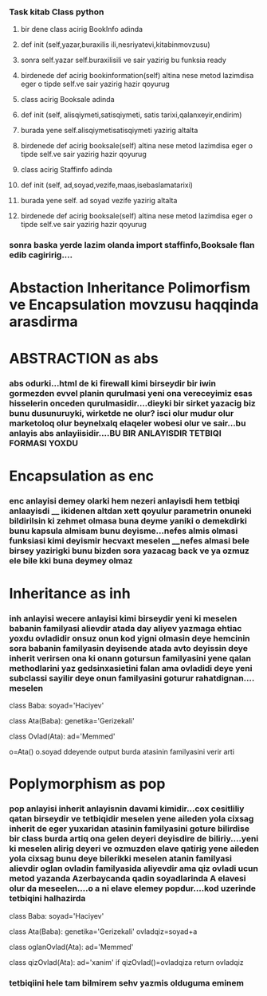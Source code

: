 ### Task kitab Class python
1. bir dene class acirig BookInfo adinda
2. def init (self,yazar,buraxilis ili,nesriyatevi,kitabinmovzusu)
3. sonra self.yazar self.buraxilisili ve sair yazirig bu funksia ready
4. birdenede def acirig bookinformation(self) altina nese metod lazimdisa eger o tipde self.ve sair yazirig hazir qoyurug

1. class acirig Booksale adinda
2. def init (self, alisqiymeti,satisqiymeti, satis tarixi,qalanxeyir,endirim)
3. burada yene self.alisqiymetisatisqiymeti yazirig altalta
4. birdenede def acirig booksale(self) altina nese metod lazimdisa eger o tipde self.ve sair yazirig hazir qoyurug

1. class acirig Staffinfo adinda
2. def init (self, ad,soyad,vezife,maas,isebaslamatarixi)
3. burada yene self. ad soyad vezife yazirig altalta
4. birdenede def acirig booksale(self) altina nese metod lazimdisa eger o tipde self.ve sair yazirig hazir qoyurug

### sonra baska yerde lazim olanda import staffinfo,Booksale flan edib cagiririg....

# Abstaction Inheritance Polimorfism ve Encapsulation movzusu haqqinda arasdirma
# ABSTRACTION as abs
### abs odurki...html de ki firewall kimi birseydir bir iwin gormezden evvel planin qurulmasi yeni ona vereceyimiz esas hisselerin onceden qurulmasidir....dieyki bir sirket yazacig biz bunu dusunuruyki, wirketde ne olur? isci olur mudur olur marketoloq olur beynelxalq elaqeler wobesi olur ve sair...bu anlayis abs anlayiisidir....BU BIR ANLAYISDIR TETBIQI FORMASI YOXDU

# Encapsulation as enc
### enc anlayisi demey olarki hem nezeri anlayisdi hem tetbiqi anlaayisdi __ ikidenen altdan xett qoyulur parametrin onuneki bildirilsin ki zehmet olmasa buna deyme yaniki o demekdirki bunu kapsula almisam bunu deyisme...nefes almis olmasi funksiasi kimi deyismir hecvaxt meselen __nefes almasi bele birsey yazirigki bunu bizden sora yazacag back ve ya ozmuz ele bile kki buna deymey olmaz

# Inheritance as inh
### inh anlayisi wecere anlayisi kimi birseydir yeni ki meselen babanin familyasi alievdir atada day aliyev yazmaga ehtiac yoxdu ovladidir onsuz onun kod yigni olmasin deye hemcinin sora babanin familyasin deyisende atada avto deyissin deye inherit verirsen ona ki onann gotursun familyasini yene qalan methodlarini yaz gedsinxasietini falan ama ovladidi deye yeni subclassi sayilir deye onun familyasini goturur rahatdignan.... meselen 
class Baba:
    soyad='Haciyev'


class Ata(Baba):
    genetika='Gerizekali'
    
class Ovlad(Ata):
    ad='Memmed'
    

o=Ata()
o.soyad ddeyende output burda atasinin familyasini verir arti

# Poplymorphism as pop
### pop anlayisi inherit anlayisnin davami kimidir...cox cesitliliy qatan birseydir ve tetbiqidir meselen yene aileden yola cixsag inherit de eger yuxaridan atasinin familyasini goture bilirdise bir class burda artiq ona gelen deyeri deyisdire de biliriy....yeni ki meselen alirig deyeri ve ozmuzden elave qatirig yene aileden yola cixsag bunu deye bilerikki meselen atanin familyasi alievdir oglan ovladin familyasida aliyevdir ama qiz ovladi ucun metod yazanda Azerbaycanda qadin soyadlarinda A elavesi olur da meseelen....o a ni elave elemey popdur....kod uzerinde tetbiqini halhazirda
class Baba:
    soyad='Haciyev'

class Ata(Baba):
    genetika='Gerizekali'
    ovladqiz=soyad+a
    
class oglanOvlad(Ata):
    ad='Memmed'

class qizOvlad(Ata):
    ad='xanim'
    if qizOvlad()=ovladqiza
        return ovladqiz

### tetbiqiini hele tam bilmirem sehv yazmis olduguma eminem 



